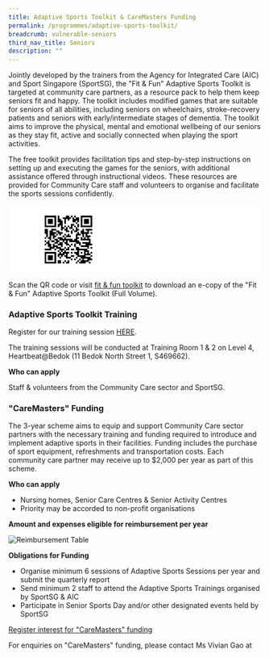 ```yaml
---
title: Adaptive Sports Toolkit & CareMasters Funding
permalink: /programmes/adaptive-sports-toolkit/
breadcrumb: vulnerable-seniors
third_nav_title: Seniors
description: ""
---
```

Jointly developed by the trainers from the Agency for Integrated Care (AIC) and Sport Singapore (SportSG), the "Fit &amp; Fun" Adaptive Sports Toolkit is targeted at community care partners, as a resource pack to help them keep seniors fit and happy.  The toolkit includes modified games that are suitable for seniors of all abilities, including seniors on wheelchairs, stroke-recovery patients and seniors with early/intermediate stages of dementia.  The toolkit aims to improve the physical, mental and emotional wellbeing of our seniors as they stay fit, active and socially connected when playing the sport activities.

The free toolkit provides facilitation tips and step-by-step instructions on setting up and executing the games for the seniors, with additional assistance offered through instructional videos.  These resources are provided for Community Care staff and volunteers to organise and facilitate the sports sessions confidently.

![](/images/AIC_AST_QR%20Code_25May_website.jpg)

Scan the QR code or visit [fit &amp; fun toolkit](http://aic.buzz/fit-fun-toolkit ) to download an e-copy of the "Fit &amp; Fun" Adaptive Sports Toolkit (Full Volume). 


###                         Adaptive Sports Toolkit Training

Register for our training session [HERE](https://go.gov.sg/sportcares-ast-training-2022). 

The training sessions will be conducted at Training Room 1 &amp; 2 on Level 4, Heartbeat@Bedok (11 Bedok North Street 1, S469662). 

__Who can apply__

Staff &amp; volunteers from the Community Care sector and SportSG. 


### "CareMasters" Funding

The 3-year scheme aims to equip and support Community Care sector partners with the necessary training and funding required to introduce and implement adaptive sports in their facilities.  Funding includes the purchase of sport equipment, refreshments and transportation costs.  Each community care partner may receive up to $2,000 per year as part of this scheme.

__Who can apply__

* Nursing homes, Senior Care Centres &amp; Senior Activity Centres
* Priority may be accorded to non-profit organisations

__Amount and expenses eligible for reimbursement per year__

![Reimbursement Table](/images/Reimbursement_Table_v2.jpg)

__Obligations for Funding__

* Organise minimum 6 sessions of Adaptive Sports Sessions per year and submit the quarterly report 
* Send minimum 2 staff to attend the Adaptive Sports Trainings organised by SportSG &amp; AIC
* Participate in Senior Sports Day and/or other designated events held by SportSG 

[Register interest for "CareMasters" funding](https://share.hsforms.com/1dKwqsElLQ0G42FHdRjtQVQ3p5mz) 

For enquiries on "CareMasters" funding, please contact Ms Vivian Gao at